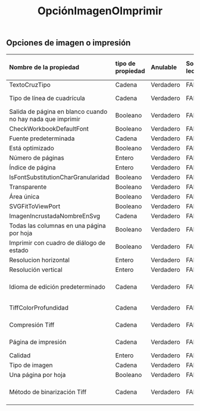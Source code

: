 ﻿---
title: OpciónImagenOImprimir
second_title: Aspose.Cells Cloud Documen
type: docs
url: /es/specification/model/imageorprintoptions/
description: "Aspose.Cells Especificación del modelo de nube: ImageOrPrintOptions. Maneje sin esfuerzo Excel y otros documentos de hoja de cálculo con funciones como abrir, generar, editar, dividir, fusionar, comparar y convertir."
weight: 50
---
## **Opciones de imagen o impresión**

 

| Nombre de la propiedad| tipo de propiedad| Anulable| Solo lectura| Valor por defecto| Descripción|
|:- |:- |:- |:- |:- |:- |
| TextoCruzTipo| Cadena| Verdadero| FALSO|| TextoCruzTipo|
| Tipo de línea de cuadrícula| Cadena| Verdadero| FALSO|| Tipo de línea de cuadrícula|
| Salida de página en blanco cuando no hay nada que imprimir| Booleano| Verdadero| FALSO|||
| CheckWorkbookDefaultFont| Booleano| Verdadero| FALSO|||
| Fuente predeterminada| Cadena| Verdadero| FALSO|||
| Está optimizado| Booleano| Verdadero| FALSO|||
| Número de páginas| Entero| Verdadero| FALSO|||
| Índice de página| Entero| Verdadero| FALSO|||
| IsFontSubstitutionCharGranularidad| Booleano| Verdadero| FALSO|||
| Transparente| Booleano| Verdadero| FALSO|||
| Área única| Booleano| Verdadero| FALSO|||
| SVGFitToViewPort| Booleano| Verdadero| FALSO|||
| ImagenIncrustadaNombreEnSvg| Cadena| Verdadero| FALSO|||
| Todas las columnas en una página por hoja| Booleano| Verdadero| FALSO|||
| Imprimir con cuadro de diálogo de estado| Booleano| Verdadero| FALSO|||
| Resolucion horizontal| Entero| Verdadero| FALSO|||
| Resolución vertical| Entero| Verdadero| FALSO|||
| Idioma de edición predeterminado| Cadena| Verdadero| FALSO|| Idioma de edición predeterminado|
| TiffColorProfundidad| Cadena| Verdadero| FALSO|| Profundidad del color|
| Compresión Tiff| Cadena| Verdadero| FALSO|| Compresión Tiff|
| Página de impresión| Cadena| Verdadero| FALSO|| Tipo de página de impresión|
|Calidad| Entero| Verdadero| FALSO|||
| Tipo de imagen| Cadena| Verdadero| FALSO|| Tipo de imagen|
| Una página por hoja| Booleano| Verdadero| FALSO|||
| Método de binarización Tiff| Cadena| Verdadero| FALSO|| Método de binarización de imágenes|

